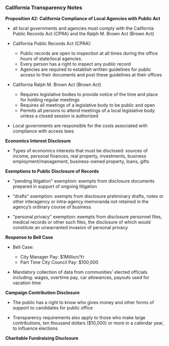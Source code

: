 ### California Transparency Notes

 **Proposition 42: California Compliance of Local Agencies with Public Act**
- all local governments and agencies must comply with the California Public Records Act (CPRA) and the Ralph M. Brown Act (Brown Act)

- California Public Records Act (CPRA):
  - Public records are open to inspection at all times during the office hours of state/local agencies. 
  - Every person has a right to inspect any public record
  - Agencies are required to establish written guidelines for public access to their documents and post these guidelines at their offices

- California Ralph M. Brown Act (Brown Act)
  - Requires legislative bodies to provide notice of the time and place for holding regular meetings
  - Requires all meetings of a legislative body to be public and open
  - Permits all persons to attend meetings of a local legislative body unless a closed session is authorized

- Local governments are responsible for the costs associated with compliance with access laws

**Economics Interest Disclosure** 

- Types of economics interests that must be disclosed: sources of income, personal finances, real property, investments, business employment/management, business-owned property, loans, gifts

**Exemptions to Public Disclosure of Records**

- "pending litigation" exemption: exempts from disclosure documents prepared in support of ongoing litigation

- "drafts" exemption: exempts from disclosure preliminary drafts, notes or other interagency or
intra-agency memoranda not retained in the agency’s ordinary course of business

- "personal privacy" exemption: exempts from disclosure personnel files, medical records or other
such files, the disclosure of which would constitute an unwarranted invasion of personal privacy

**Response to Bell Case**

- Bell Case: 
  - City Manager Pay: $1Million/Yr
  - Part Time City Council Pay: $100,000
  
- Mandatory collection of data from communities' elected officials including: wages, overtime pay, car allowances, payouts used for vacation time

**Campaign Contribution Disclosure**

- The public has a right to know who gives money and other forms of support to candidates for public office

- Transparency requirements also apply to those who make large contributions, ten thousand dollars ($10,000) or more in a calendar year, to influence elections

**Charitable Fundraising Disclosure**

